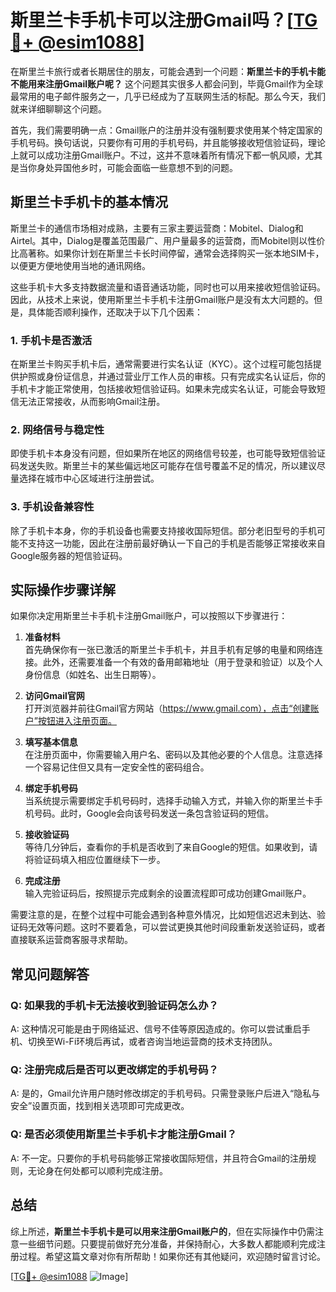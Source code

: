 # 斯里兰卡手机卡可以注册Gmail吗？[[TG💪+ @esim1088](https://t.me/s/esim1088)]

在斯里兰卡旅行或者长期居住的朋友，可能会遇到一个问题：**斯里兰卡的手机卡能不能用来注册Gmail账户呢？** 这个问题其实很多人都会问到，毕竟Gmail作为全球最常用的电子邮件服务之一，几乎已经成为了互联网生活的标配。那么今天，我们就来详细聊聊这个问题。

首先，我们需要明确一点：Gmail账户的注册并没有强制要求使用某个特定国家的手机号码。换句话说，只要你有可用的手机号码，并且能够接收短信验证码，理论上就可以成功注册Gmail账户。不过，这并不意味着所有情况下都一帆风顺，尤其是当你身处异国他乡时，可能会面临一些意想不到的问题。

## 斯里兰卡手机卡的基本情况

斯里兰卡的通信市场相对成熟，主要有三家主要运营商：Mobitel、Dialog和Airtel。其中，Dialog是覆盖范围最广、用户量最多的运营商，而Mobitel则以性价比高著称。如果你计划在斯里兰卡长时间停留，通常会选择购买一张本地SIM卡，以便更方便地使用当地的通讯网络。

这些手机卡大多支持数据流量和语音通话功能，同时也可以用来接收短信验证码。因此，从技术上来说，使用斯里兰卡手机卡注册Gmail账户是没有太大问题的。但是，具体能否顺利操作，还取决于以下几个因素：

### 1. 手机卡是否激活

在斯里兰卡购买手机卡后，通常需要进行实名认证（KYC）。这个过程可能包括提供护照或身份证信息，并通过营业厅工作人员的审核。只有完成实名认证后，你的手机卡才能正常使用，包括接收短信验证码。如果未完成实名认证，可能会导致短信无法正常接收，从而影响Gmail注册。

### 2. 网络信号与稳定性

即使手机卡本身没有问题，但如果所在地区的网络信号较差，也可能导致短信验证码发送失败。斯里兰卡的某些偏远地区可能存在信号覆盖不足的情况，所以建议尽量选择在城市中心区域进行注册尝试。

### 3. 手机设备兼容性

除了手机卡本身，你的手机设备也需要支持接收国际短信。部分老旧型号的手机可能不支持这一功能，因此在注册前最好确认一下自己的手机是否能够正常接收来自Google服务器的短信验证码。

## 实际操作步骤详解

如果你决定用斯里兰卡手机卡注册Gmail账户，可以按照以下步骤进行：

1. **准备材料**  
   首先确保你有一张已激活的斯里兰卡手机卡，并且手机有足够的电量和网络连接。此外，还需要准备一个有效的备用邮箱地址（用于登录和验证）以及个人身份信息（如姓名、出生日期等）。

2. **访问Gmail官网**  
   打开浏览器并前往Gmail官方网站（https://www.gmail.com），点击“创建账户”按钮进入注册页面。

3. **填写基本信息**  
   在注册页面中，你需要输入用户名、密码以及其他必要的个人信息。注意选择一个容易记住但又具有一定安全性的密码组合。

4. **绑定手机号码**  
   当系统提示需要绑定手机号码时，选择手动输入方式，并输入你的斯里兰卡手机号码。此时，Google会向该号码发送一条包含验证码的短信。

5. **接收验证码**  
   等待几分钟后，查看你的手机是否收到了来自Google的短信。如果收到，请将验证码填入相应位置继续下一步。

6. **完成注册**  
   输入完验证码后，按照提示完成剩余的设置流程即可成功创建Gmail账户。

需要注意的是，在整个过程中可能会遇到各种意外情况，比如短信迟迟未到达、验证码无效等问题。这时不要着急，可以尝试更换其他时间段重新发送验证码，或者直接联系运营商客服寻求帮助。

## 常见问题解答

### Q: 如果我的手机卡无法接收到验证码怎么办？
A: 这种情况可能是由于网络延迟、信号不佳等原因造成的。你可以尝试重启手机、切换至Wi-Fi环境后再试，或者咨询当地运营商的技术支持团队。

### Q: 注册完成后是否可以更改绑定的手机号码？
A: 是的，Gmail允许用户随时修改绑定的手机号码。只需登录账户后进入“隐私与安全”设置页面，找到相关选项即可完成更改。

### Q: 是否必须使用斯里兰卡手机卡才能注册Gmail？
A: 不一定。只要你的手机号码能够正常接收国际短信，并且符合Gmail的注册规则，无论身在何处都可以顺利完成注册。

## 总结

综上所述，**斯里兰卡手机卡是可以用来注册Gmail账户的**，但在实际操作中仍需注意一些细节问题。只要提前做好充分准备，并保持耐心，大多数人都能顺利完成注册过程。希望这篇文章对你有所帮助！如果你还有其他疑问，欢迎随时留言讨论。

[[TG💪+ @esim1088](https://t.me/s/esim1088) ![Image](https://i.postimg.cc/4NQfJmqS/Snipaste-2025-05-13-00-14-12.png)]
